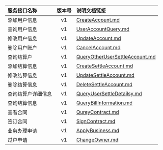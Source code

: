   
| 服务接口名称 | 版本号 | 说明文档链接 |  
| :----------------- | :-----: | :---------------- |  
| 添加用户信息 | v1 | [CreateAccount.md](https://github.com/Zhang-Monica/gitMd/blob/master/EpeisCust/CustSettleServer/CreateAccount.md) |  
| 查询用户信息 | v1 | [UserAccountQuery.md](https://github.com/Zhang-Monica/gitMd/blob/master/EpeisCust/CustSettleServer/UserAccountQuery.md) |  
| 修改用户信息 | v1 | [UpdateAccount.md](https://github.com/Zhang-Monica/gitMd/blob/master/EpeisCust/CustSettleServer/UpdateAccount.md) |  
| 删除用户账户 | v1 | [CancelAccount.md](https://github.com/Zhang-Monica/gitMd/blob/master/EpeisCust/CustSettleServer/CancelAccount.md) |  
| 查询结算户 | v1 | [QueryOtherUserSettleAccount.md](https://github.com/Zhang-Monica/gitMd/blob/master/EpeisCust/CustSettleServer/QueryOtherUserSettleAccount.md) |  
| 添加结算信息 | v1 | [CreateSettleAccount.md](https://github.com/Zhang-Monica/gitMd/blob/master/EpeisCust/CustSettleServer/CreateSettleAccount.md) |  
| 修改结算信息 | v1 | [UpdateSettleAccount.md](https://github.com/Zhang-Monica/gitMd/blob/master/EpeisCust/CustSettleServer/UpdateSettleAccount.md) |  
| 删除结算信息 | v1 | [DeleteSettleAccount.md](https://github.com/Zhang-Monica/gitMd/blob/master/EpeisCust/CustSettleServer/DeleteSettleAccount.md) |  
| 查询结算户详细信息 | v1 | [QueryUserSettleDetailsy.md](https://github.com/Zhang-Monica/gitMd/blob/master/EpeisCust/CustSettleServer/QueryUserSettleDetailsy.md) |  
| 查询结算信息 | v1 | [QueryBillInformation.md](https://github.com/Zhang-Monica/gitMd/blob/master/EpeisCust/CustSettleServer/QueryBillInformation.md) |  
| 查看合同 | v1 | [QureyContract.md](https://github.com/Zhang-Monica/gitMd/blob/master/EpeisCust/CustSettleServer/QureyContract.md) |  
| 签订合同 | v1 | [SignContract.md](https://github.com/Zhang-Monica/gitMd/blob/master/EpeisCust/CustSettleServer/SignContract.md) |  
| 业务办理申请 | v1 | [ApplyBusiness.md](https://github.com/Zhang-Monica/gitMd/blob/master/EpeisCust/CustSettleServer/ApplyBusiness.md) |  
| 过户申请 | v1 | [ChangeOwner.md](https://github.com/Zhang-Monica/gitMd/blob/master/EpeisCust/CustSettleServer/ChangeOwner.md) |  
  

